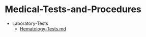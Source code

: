
# Medical-Tests-and-Procedures

- Laboratory-Tests
  - [Hematology-Tests.md](./Hematology-Tests.md)
